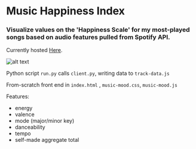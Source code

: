# Music Happiness Index

### Visualize values on the 'Happiness Scale' for my most-played songs based on audio features pulled from Spotify API.

Currently hosted [Here](https://jamessoole.github.io).

![alt text](https://github.com/jamessoole/music-happiness-index/blob/master/preview-image.JPG?raw=true)


Python script `run.py` calls `client.py`, writing data to `track-data.js`

From-scratch front end in `index.html` , `music-mood.css`, `music-mood.js`

Features: 
- energy
- valence
- mode (major/minor key)
- danceability
- tempo
- self-made aggregate total

